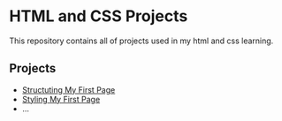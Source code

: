 # HTML and CSS Projects 
This repository contains all of projects used in my html and css learning.

## Projects
- [Structuting My First Page](https://benv-xavier.github.io/html-css-projects/structuring-my-first-page/)
- [Styling My First Page](https://benv-xavier.github.io/html-css-projects/styling-my-first-page/)
- ...

